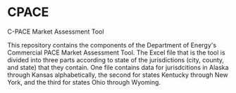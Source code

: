# CPACE
C-PACE Market Assessment Tool

This repository contains the components of the Department of Energy's Commercial PACE Market Assessment Tool. The Excel file that is the tool is divided into three parts according to state of the jurisdictions (city, county, and state) that they contain. One file contains data for jurisdcitions in Alaska through Kansas alphabetically, the second for states Kentucky through New York, and the third for states Ohio through Wyoming.
